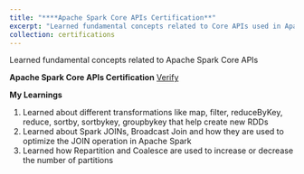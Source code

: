 ```yaml
---
title: "****Apache Spark Core APIs Certification**"
excerpt: "Learned fundamental concepts related to Core APIs used in Apache Spark"
collection: certifications
---
```


Learned fundamental concepts related to Apache Spark Core APIs

**Apache Spark Core APIs Certification** [Verify](https://learn.trendytech.in/certificates/v08rfauypp)


**My Learnings**
1. Learned about different transformations like map, filter, reduceByKey, reduce, sortby, sortbykey, groupbykey that help create new RDDs
2. Learned about Spark JOINs, Broadcast Join and how they are used to optimize the JOIN operation in Apache Spark 
3. Learned how Repartition and Coalesce are used to increase or decrease the number of partitions
